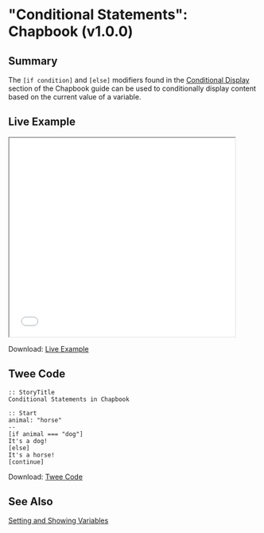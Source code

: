 # "Conditional Statements": Chapbook (v1.0.0)

## Summary

The `[if condition]` and `[else]` modifiers found in the [Conditional Display](https://klembot.github.io/chapbook/guide/state/conditional-display.html) section of the Chapbook guide can be used to conditionally display content based on the current value of a variable.

## Live Example

<section>
<iframe src="chapbook_conditionalstatements_example.html" height=400 width=90%></iframe>

Download: <a href="chapbook_conditionalstatements_example.html" target="_blank">Live Example</a>
</section>

## Twee Code

```twee
:: StoryTitle
Conditional Statements in Chapbook

:: Start
animal: "horse"
--
[if animal === "dog"]
It's a dog!
[else]
It's a horse!
[continue]
```

Download: <a href="chapbook_conditionalstatements_twee.txt" target="_blank">Twee Code</a>

## See Also

[Setting and Showing Variables](../../settingandshowing/chapbook/chapbook_settingandshowing.md)
